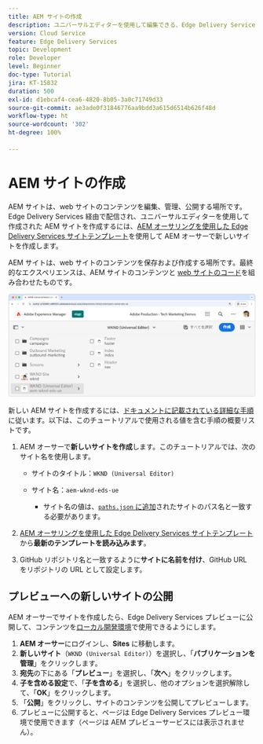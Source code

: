 ```yaml
---
title: AEM サイトの作成
description: ユニバーサルエディターを使用して編集できる、Edge Delivery Services の AEM Sites のサイトを作成します。
version: Cloud Service
feature: Edge Delivery Services
topic: Development
role: Developer
level: Beginner
doc-type: Tutorial
jira: KT-15832
duration: 500
exl-id: d1ebcaf4-cea6-4820-8b05-3a0c71749d33
source-git-commit: ae3ade0f31846776aa9bdd3a615d6514b626f48d
workflow-type: ht
source-wordcount: '302'
ht-degree: 100%

---
```


# AEM サイトの作成

AEM サイトは、web サイトのコンテンツを編集、管理、公開する場所です。Edge Delivery Services 経由で配信され、ユニバーサルエディターを使用して作成された AEM サイトを作成するには、[AEM オーサリングを使用した Edge Delivery Services サイトテンプレート](https://github.com/adobe-rnd/aem-boilerplate-xwalk/releases)を使用して AEM オーサーで新しいサイトを作成します。

AEM サイトは、web サイトのコンテンツを保存および作成する場所です。最終的なエクスペリエンスは、AEM サイトのコンテンツと [web サイトのコード](./1-new-code-project.md)を組み合わせたものです。

![Edge Delivery Services とユニバーサルエディターの新しい AEM サイト](./assets/2-new-aem-site/new-site.png)

新しい AEM サイトを作成するには、[ドキュメントに記載されている詳細な手順](https://experienceleague.adobe.com/ja/docs/experience-manager-cloud-service/content/edge-delivery/wysiwyg-authoring/edge-dev-getting-started#create-aem-site)に従います。以下は、このチュートリアルで使用される値を含む手順の概要リストです。
1. AEM オーサーで&#x200B;**新しいサイトを作成**&#x200B;します。このチュートリアルでは、次のサイト名を使用します。
   * サイトのタイトル：`WKND (Universal Editor)`
   * サイト名：`aem-wknd-eds-ue`

      * サイト名の値は、[`paths.json` に追加](https://experienceleague.adobe.com/ja/docs/experience-manager-cloud-service/content/edge-delivery/wysiwyg-authoring/path-mapping)されたサイトのパス名と一致する必要があります。

2. [AEM オーサリングを使用した Edge Delivery Services サイトテンプレート](https://github.com/adobe-rnd/aem-boilerplate-xwalk/releases)から&#x200B;**最新のテンプレートを読み込みます**。
3. GitHub リポジトリ名と一致するように&#x200B;**サイトに名前を付け**、GitHub URL をリポジトリの URL として設定します。

## プレビューへの新しいサイトの公開

AEM オーサーでサイトを作成したら、Edge Delivery Services プレビューに公開して、コンテンツを[ローカル開発環境](./3-local-development-environment.md)で使用できるようにします。

1. **AEM オーサー**&#x200B;にログインし、**Sites** に移動します。
2. **新しいサイト**（`WKND (Universal Editor)`）を選択し、「**パブリケーションを管理**」をクリックします。
3. **宛先**&#x200B;の下にある「**プレビュー**」を選択し、「**次へ**」をクリックします。
4. **子を含める設定**&#x200B;で、「**子を含める**」を選択し、他のオプションを選択解除して、「**OK**」をクリックします。
5. 「**公開**」をクリックし、サイトのコンテンツを公開してプレビューします。
6. プレビューに公開すると、ページは Edge Delivery Services プレビュー環境で使用できます（ページは AEM プレビューサービスには表示されません）。
